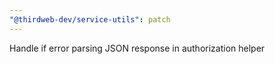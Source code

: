 ```yaml
---
"@thirdweb-dev/service-utils": patch
---
```


Handle if error parsing JSON response in authorization helper
